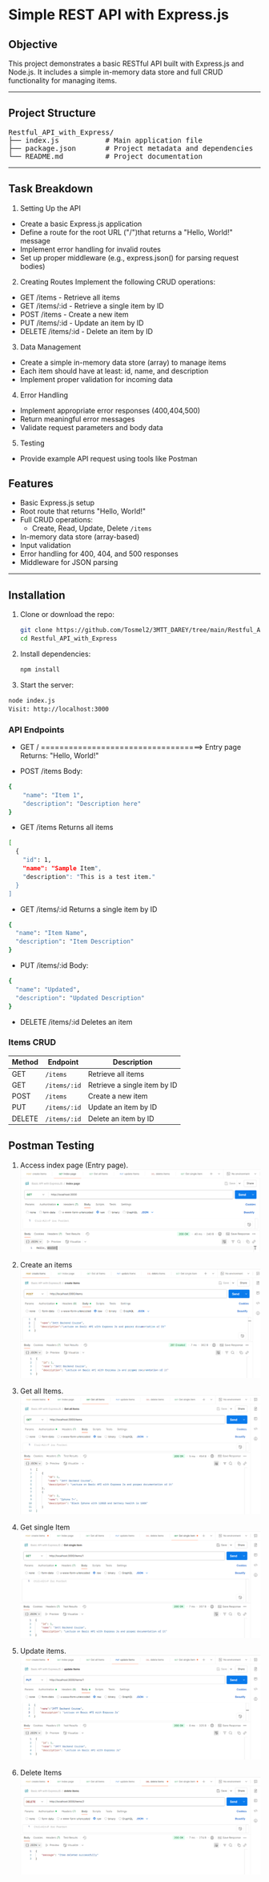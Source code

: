 # Simple REST API with Express.js

## Objective

This project demonstrates a basic RESTful API built with Express.js and Node.js. It includes a simple in-memory data store and full CRUD functionality for managing items.

---

## Project Structure
<pre>
Restful_API_with_Express/
├── index.js           # Main application file
├── package.json       # Project metadata and dependencies
└── README.md          # Project documentation
</pre>

---

## Task Breakdown
1. Setting Up the API
- Create a basic Express.js application
- Define a route for the root URL ("/")that returns a "Hello, World!" message
- Implement error handling for invalid routes
- Set up proper middleware (e.g., express.json() for parsing request bodies)

2. Creating Routes Implement the following CRUD operations:
- GET /items - Retrieve all items
- GET /items/:id - Retrieve a single item by ID
- POST /items - Create a new item
- PUT /items/:id - Update an item by ID
- DELETE /items/:id - Delete an item by ID

3. Data Management
- Create a simple in-memory data store (array) to manage items
- Each item should have at least: id, name, and description
- Implement proper validation for incoming data

4. Error Handling
- Implement appropriate error responses (400,404,500)
- Return meaningful error messages
- Validate request parameters and body data

5. Testing
- Provide example API request using tools like Postman

## Features

- Basic Express.js setup
- Root route that returns "Hello, World!"
- Full CRUD operations:
  - Create, Read, Update, Delete `/items`
- In-memory data store (array-based)
- Input validation
- Error handling for 400, 404, and 500 responses
- Middleware for JSON parsing

---

## Installation

1. Clone or download the repo:

   ```bash
   git clone https://github.com/Tosmel2/3MTT_DAREY/tree/main/Restful_API_with__Express
   cd Restful_API_with_Express
   ```
2. Install dependencies:
    ```bash
    npm install
    ```
3. Start the server:

```bash
node index.js
Visit: http://localhost:3000
```
### API Endpoints
- GET /    ===================================>  Entry page<br>
Returns: "Hello, World!"

- POST /items
Body: 
```bash
{ 
    "name": "Item 1", 
    "description": "Description here" 
}
```

- GET /items
Returns all items
```bash
[
  {
    "id": 1,
    "name": "Sample Item",
    "description": "This is a test item."
  }
]
```

- GET /items/:id
Returns a single item by ID
```bash
{
  "name": "Item Name",
  "description": "Item Description"
}
```

- PUT /items/:id
Body: 
```bash
{
  "name": "Updated",
  "description": "Updated Description"
}
```
- DELETE /items/:id
Deletes an item



### Items CRUD
| Method | Endpoint     | Description                  |
| ------ | ------------ | ---------------------------- |
| GET    | `/items`     | Retrieve all items           |
| GET    | `/items/:id` | Retrieve a single item by ID |
| POST   | `/items`     | Create a new item            |
| PUT    | `/items/:id` | Update an item by ID         |
| DELETE | `/items/:id` | Delete an item by ID         |


## Postman Testing

1. Access index page (Entry page).
![index page](screenshots/index-page.png)

2. Create an items
![create items](screenshots/create-items.png)

3. Get all Items.
![get items](screenshots/all-items.png)

4. Get single Item
![single item](screenshots/get-single-item.png)

5. Update items.
![index page](screenshots/update-item.png)

6. Delete Items
![delete item](screenshots/delete-item.png)
